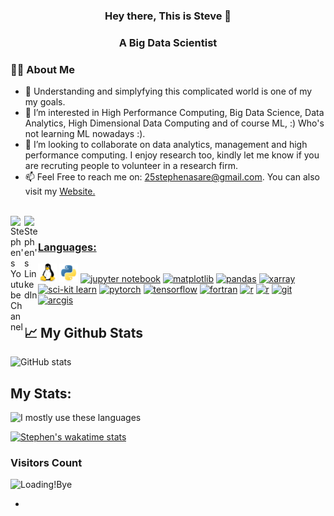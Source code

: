 <!--![counter](https://p_RRCgv9m.m.pipedream.net)-->
<h3 align="center">
Hey there, This is Steve 👋
</h3>
<h3 align="center">A Big Data Scientist</h3>

### 👨‍💻 About Me
- 🔭 Understanding and simplyfying this complicated world is one of my my goals.
- 👀 I’m interested in High Performance Computing, Big Data Science, Data Analytics, High Dimensional Data Computing and of course ML, :) Who's not learning ML nowadays :).
- 💞️ I’m looking to collaborate on data analytics, management and high performance computing. I enjoy research too, kindly let me know if you are recruting people to volunteer in a research firm.
- 📫 Feel Free to reach me on: 25stephenasare@gmail.com. You can also visit my <a href="https://stephen-asare.github.io" alt="Website"> Website. 

<br/>
<a href="https://www.youtube.com/channel">
  <img align="left" alt="Stephen's Youtube Channel" width="22px" src="https://cdn.jsdelivr.net/npm/simple-icons@v3/icons/youtube.svg" />
</a>
 <a href="linkedin.com/in/stephen-asare-92a230194">
  <img align="left" alt="Stephen's LinkedIn" width="22px" src="https://cdn.jsdelivr.net/npm/simple-icons@v3/icons/linkedin.svg" />
  
<br/>


### Languages:

[<img src="https://raw.githubusercontent.com/devicons/devicon/master/icons/linux/linux-original.svg" alt="linux" width="30" height="30"/>](https://www.linux.org/)
[<img src="https://raw.githubusercontent.com/devicons/devicon/master/icons/python/python-original.svg" alt="python" width="30" height="30"/>](https://www.python.org)
[<img src="https://cdn.jsdelivr.net/gh/devicons/devicon/icons/jupyter/jupyter-original-wordmark.svg" alt="jupyter notebook" width="30" height="30"/>](#)
[<img src="https://upload.wikimedia.org/wikipedia/fr/3/37/Logo_Matplotlib.svg" alt="matplotlib" width="30" height="30"/>](https://matplotlib.org/)
[<img src="https://upload.wikimedia.org/wikipedia/commons/e/ed/Pandas_logo.svg" alt="pandas" width="30" height="30"/>](https://pandas.pydata.org/)
[<img src="https://xarray.dev/xarray-datastructure.png" alt="xarray" width="40" height="40"/>](https://xarray.dev/)
[<img src="https://upload.wikimedia.org/wikipedia/commons/0/05/Scikit_learn_logo_small.svg" alt="sci-kit learn" width="30" height="30"/>](https://scikit-learn.org/)
[<img src="https://www.vectorlogo.zone/logos/pytorch/pytorch-icon.svg" alt="pytorch" width="30" height="30"/>](https://pytorch.org/)
[<img src="https://www.vectorlogo.zone/logos/tensorflow/tensorflow-icon.svg" alt="tensorflow" width="30" height="30"/>](https://www.tensorflow.org/)
[<img src="https://vectorwiki.com/images/R3kOH__fortran.svg" alt="fortran" width="30" height="30"/>](https://fortran-lang.org/)
[<img src="https://www.vectorlogo.zone/logos/r-project/r-project-icon.svg" alt="r" width="30" height="30"/>](https://www.gnu.org/software/bash/)
[<img src="https://www.vectorlogo.zone/logos/gnu_bash/gnu_bash-icon.svg" alt="r" width="30" height="30"/>](https://www.r-project.org/)
[<img src="https://www.vectorlogo.zone/logos/git-scm/git-scm-icon.svg" alt="git" width="30" height="30"/>](https://git-scm.com/)
[<img src="https://upload.wikimedia.org/wikipedia/commons/d/df/ArcGIS_logo.png" alt="arcgis" width="30" height="30"/>](https://www.arcgis.com/)


## 📈 My Github Stats
![GitHub stats](https://github-readme-stats.vercel.app/api?username=stephen-asare&show_icons=true&theme=transparent&rank_icon=github)

## My Stats:
![I mostly use these languages](https://github-readme-stats.vercel.app/api/top-langs/?username=stephen-asare&show_icons=true&theme=transparent&layout=donut)

[![Stephen's wakatime stats](https://github-readme-stats.vercel.app/api/wakatime?username=stephen-asare&layout=compact)](https://github.com/anuraghazra/github-readme-stats)





### Visitors Count
<img align="left" src = "https://profile-counter.glitch.me/25stephen/count.svg" alt ="Loading">

!Bye
- <!---
25Stephen/25Stephen is a ✨ special ✨ repository because its `README.md` (this file) appears on your GitHub profile.
You can click the Preview link to take a look at your changes.
--->
